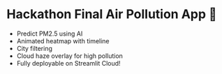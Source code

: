 # Hackathon Final Air Pollution App 🚀

- Predict PM2.5 using AI
- Animated heatmap with timeline
- City filtering
- Cloud haze overlay for high pollution
- Fully deployable on Streamlit Cloud!